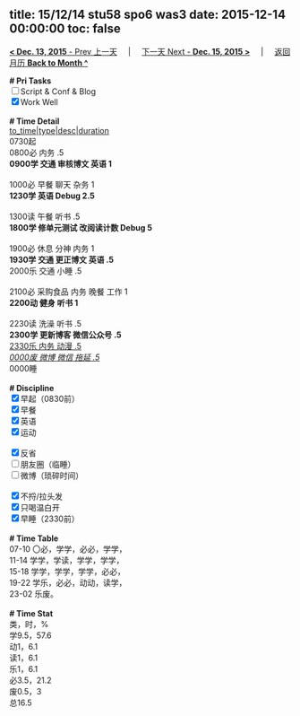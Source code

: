 title: 15/12/14 stu58 spo6 was3
date: 2015-12-14 00:00:00
toc: false
---
[**< Dec. 13, 2015** - Prev 上一天](/lifelogs/2015/12/d13.html) &nbsp; &nbsp; | &nbsp; &nbsp; [下一天 Next - **Dec. 15, 2015 >**](/lifelogs/2015/12/d15.html) &nbsp; &nbsp; |  &nbsp; &nbsp; [返回月历 **Back to Month ^**](/lifelogs/2015/12/index.html)
<br/><div><b># Pri Tasks</b></div><div><input type="checkbox"/>Script &amp; Conf &amp; Blog</div><div><input checked="true" type="checkbox"/>Work Well</div><div><br/></div><div><b># Time Detail</b></div><div><u>to_time|type|desc|duration</u></div><div>0730起</div><div>0800必 内务 .5</div><div><b>0900学 交通 审核博文 英语 1</b></div><div><br/></div><div>1000必 早餐 聊天 杂务 1</div><div><b>1230学 英语 Debug 2.5</b></div><div><br/></div><div>1300读 午餐 听书 .5</div><div><b>1800学 修单元测试 改阅读计数 Debug 5</b></div><div><br/></div><div>1900必 休息 分神 内务 1</div><div><b>1930学 交通 更正博文 英语 .5</b></div><div>2000乐 交通 小睡 .5</div><div><br/></div><div>2100必 采购食品 内务 晚餐 工作 1</div><div><b>2200动 健身 听书 1</b></div><div><br/></div><div>2230读 洗澡 听书 .5</div><div><b>2300学 更新博客 微信公众号 .5</b></div><div><u>2330乐 内务 动漫 .5</u></div><div><u><i>0000废 微博 微信 拖延 .5</i></u></div><div>0000睡</div><div><br/></div><div><b># Discipline</b></div><div><input checked="true" type="checkbox"/>早起（0830前）</div><div><input checked="true" type="checkbox"/>早餐</div><div><input checked="true" type="checkbox"/>英语</div><div><input checked="true" type="checkbox"/>运动</div><div><br/></div><div><input checked="true" type="checkbox"/>反省</div><div><input type="checkbox"/>朋友圈（临睡）</div><div><input type="checkbox"/>微博（琐碎时间）</div><div><br/></div><div><input checked="true" type="checkbox"/>不捋/拉头发</div><div><input checked="true" type="checkbox"/>只喝温白开</div><div><input checked="true" type="checkbox"/>早睡（2330前）</div><div><br/></div><div><b># Time Table</b></div><div>07-10 〇必，学学，必必，学学，</div><div>11-14 学学，学读，学学，学学，</div><div>15-18 学学，学学，学学，必必，</div><div>19-22 学乐，必必，动动，读学，</div><div>23-02 乐废。</div><div><br/></div><div><b># Time Stat</b></div><div>类，时，%</div><div>学9.5，57.6</div><div>动1，6.1</div><div>读1，6.1</div><div>乐1，6.1</div><div>必3.5，21.2</div><div>废0.5，3</div><div>总16.5</div>